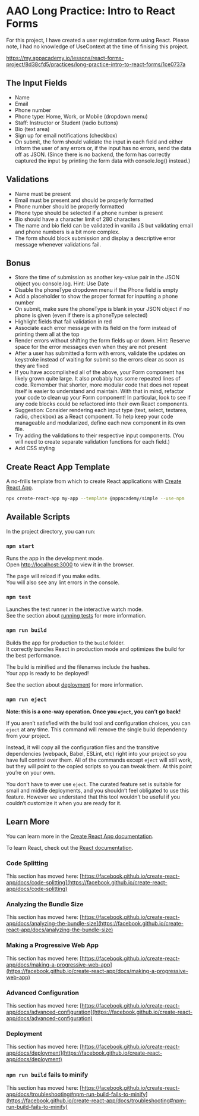 # AAO Long Practice: Intro to React Forms

For this project, I have created a user registration form using React.  Please note, I had no knowledge of UseContext at the time of finising this project.

https://my.appacademy.io/lessons/react-forms-project/8d38cfd5/practices/long-practice-intro-to-react-forms/1ce0737a

## The Input Fields
- Name
- Email
- Phone number
- Phone type: Home, Work, or Mobile (dropdown menu)
- Staff: Instructor or Student (radio buttons)
- Bio (text area)
- Sign up for email notifications (checkbox)
- On submit, the form should validate the input in each field and either inform the user of any errors or, if the input has no errors, send the data off as JSON. (Since there is no backend, the form has correctly captured the input by printing the form data with console.log() instead.)

## Validations
- Name must be present
- Email must be present and should be properly formatted
- Phone number should be properly formatted
- Phone type should be selected if a phone number is present
- Bio should have a character limit of 280 characters
- The name and bio field can be validated in vanilla JS but validating email and phone numbers is a bit more complex.
- The form should block submission and display a descriptive error message whenever validations fail.

## Bonus
- Store the time of submission as another key-value pair in the JSON object you console.log.  Hint: Use Date
- Disable the phoneType dropdown menu if the Phone field is empty
- Add a placeholder to show the proper format for inputting a phone number
- On submit, make sure the phoneType is blank in your JSON object if no phone is given (even if there is a phoneType selected)
- Highlight fields that fail validation in red
- Associate each error message with its field on the form instead of printing them all at the top
- Render errors without shifting the form fields up or down.  Hint: Reserve space for the error messages even when they are not present
- After a user has submitted a form with errors, validate the updates on keystroke instead of waiting for submit so the errors clear as soon as they are fixed
- If you have accomplished all of the above, your Form component has likely grown quite large. It also probably has some repeated lines of code. Remember that shorter, more modular code that does not repeat itself is easier to understand and maintain. With that in mind, refactor your code to clean up your Form component! In particular, look to see if any code blocks could be refactored into their own React components.
- Suggestion: Consider rendering each input type (text, select, textarea, radio, checkbox) as a React component. To help keep your code manageable and modularized, define each new component in its own file.
- Try adding the validations to their respective input components. (You will need to create separate validation functions for each field.)
- Add CSS styling

## Create React App Template

A no-frills template from which to create React applications with
[Create React App](https://github.com/facebook/create-react-app).

```sh
npx create-react-app my-app --template @appacademy/simple --use-npm
```

## Available Scripts

In the project directory, you can run:

### `npm start`

Runs the app in the development mode.\
Open [http://localhost:3000](http://localhost:3000) to view it in the browser.

The page will reload if you make edits.\
You will also see any lint errors in the console.

### `npm test`

Launches the test runner in the interactive watch mode.\
See the section about [running tests](https://facebook.github.io/create-react-app/docs/running-tests) for more information.

### `npm run build`

Builds the app for production to the `build` folder.\
It correctly bundles React in production mode and optimizes the build for the best performance.

The build is minified and the filenames include the hashes.\
Your app is ready to be deployed!

See the section about [deployment](https://facebook.github.io/create-react-app/docs/deployment) for more information.

### `npm run eject`

**Note: this is a one-way operation. Once you `eject`, you can’t go back!**

If you aren’t satisfied with the build tool and configuration choices, you can `eject` at any time. This command will remove the single build dependency from your project.

Instead, it will copy all the configuration files and the transitive dependencies (webpack, Babel, ESLint, etc) right into your project so you have full control over them. All of the commands except `eject` will still work, but they will point to the copied scripts so you can tweak them. At this point you’re on your own.

You don’t have to ever use `eject`. The curated feature set is suitable for small and middle deployments, and you shouldn’t feel obligated to use this feature. However we understand that this tool wouldn’t be useful if you couldn’t customize it when you are ready for it.

## Learn More

You can learn more in the [Create React App documentation](https://facebook.github.io/create-react-app/docs/getting-started).

To learn React, check out the [React documentation](https://reactjs.org/).

### Code Splitting

This section has moved here: [https://facebook.github.io/create-react-app/docs/code-splitting](https://facebook.github.io/create-react-app/docs/code-splitting)

### Analyzing the Bundle Size

This section has moved here: [https://facebook.github.io/create-react-app/docs/analyzing-the-bundle-size](https://facebook.github.io/create-react-app/docs/analyzing-the-bundle-size)

### Making a Progressive Web App

This section has moved here: [https://facebook.github.io/create-react-app/docs/making-a-progressive-web-app](https://facebook.github.io/create-react-app/docs/making-a-progressive-web-app)

### Advanced Configuration

This section has moved here: [https://facebook.github.io/create-react-app/docs/advanced-configuration](https://facebook.github.io/create-react-app/docs/advanced-configuration)

### Deployment

This section has moved here: [https://facebook.github.io/create-react-app/docs/deployment](https://facebook.github.io/create-react-app/docs/deployment)

### `npm run build` fails to minify

This section has moved here: [https://facebook.github.io/create-react-app/docs/troubleshooting#npm-run-build-fails-to-minify](https://facebook.github.io/create-react-app/docs/troubleshooting#npm-run-build-fails-to-minify)
